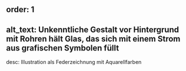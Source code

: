 order: 1
----
alt_text: Unkenntliche Gestalt vor Hintergrund mit Rohren hält Glas, das sich mit einem Strom aus grafischen Symbolen füllt
----
desc: Illustration als Federzeichnung mit Aquarellfarben
